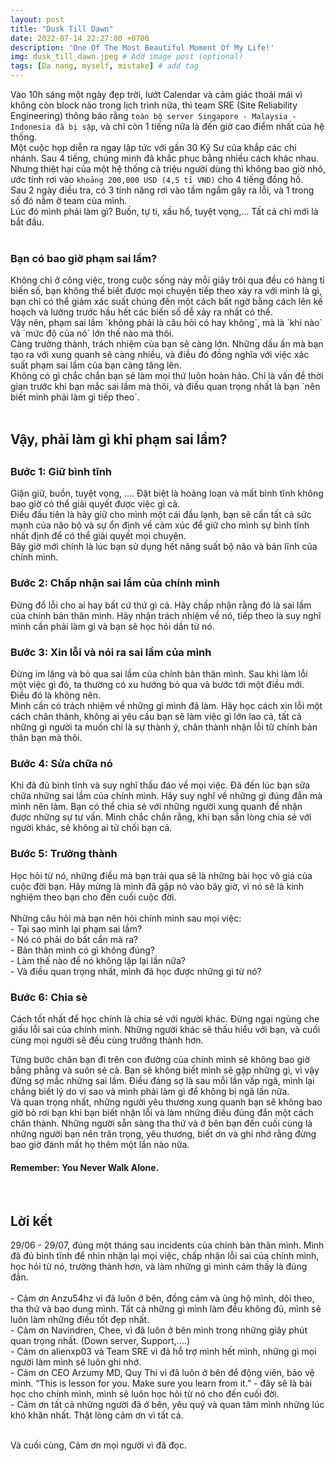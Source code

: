 ```yaml
---
layout: post
title: "Dusk Till Dawn"
date: 2022-07-14 22:27:00 +0700
description: 'One Of The Most Beautiful Moment Of My Life!'
img: dusk_till_dawn.jpeg # Add image post (optional)
tags: [Da nang, myself, mistake] # add tag
---
```


Vào 10h sáng một ngày đẹp trời, lướt Calendar và cảm giác thoải mái vì không còn block nào trong lịch trình nữa, thì team SRE (Site Reliability Engineering) thông báo rằng `toàn bộ server Singapore - Malaysia - Indonesia đã bị sập`, và chỉ còn 1 tiếng nữa là đến giờ cao điểm nhất của hệ thống.
<br>
Một cuộc họp diễn ra ngay lập tức với gần 30 Kỹ Sư của khắp các chi nhánh. Sau 4 tiếng, chúng mình đã khắc phục bằng nhiều cách khác nhau. Nhưng thiệt hại của một hệ thống cả triệu người dùng thì không bao giờ nhỏ, ước tính rơi vào `khoảng 200,000 USD (4,5 tỉ VND)` cho 4 tiếng đồng hồ.
<br>
Sau 2 ngày điều tra, có 3 tính năng rơi vào tầm ngắm gây ra lỗi, và 1 trong số đó nằm ở team của mình.
<br>
Lúc đó mình phải làm gì? Buồn, tự ti, xấu hổ, tuyệt vọng,… Tất cả chỉ mới là bắt đầu.
<br>
<br>

<h3>Bạn có bao giờ phạm sai lầm?</h3>
Không chỉ ở công việc, trong cuộc sống này mỗi giây trôi qua đều có hàng tỉ biến số, bạn không thể biết được mọi chuyện tiếp theo xảy ra với mình là gì, bạn chỉ có thể giảm xác suất chúng đến một cách bất ngờ bằng cách lên kế hoạch và lường trước hầu hết các biến số dễ xảy ra nhất có thể.
<br>
Vậy nên, phạm sai lầm `không phải là câu hỏi có hay không`, mà là `khi nào` và `mức độ của nó` lớn thế nào mà thôi.
<br>
Càng trưởng thành, trách nhiệm của bạn sẽ càng lớn. Những dấu ấn mà bạn tạo ra với xung quanh sẽ càng nhiều, và điều đó đồng nghĩa với việc xác suất phạm sai lầm của bạn càng tăng lên.
<br>
Không có gì chắc chắn bạn sẽ làm mọi thứ luôn hoàn hảo. Chỉ là vấn đề thời gian trước khi bạn mắc sai lầm mà thôi, và điều quan trọng nhất là bạn `nên biết mình phải làm gì tiếp theo`.
<br>
<br>

<h2>Vậy, phải làm gì khi phạm sai lầm?<h2>
<h3>Bước 1: Giữ bình tĩnh</h3>

Giận giữ, buồn, tuyệt vọng, …. Đặt biệt là hoảng loạn và mất bình tĩnh không bao giờ có thể giải quyết được việc gì cả.
<br>
Điều đầu tiên là hãy giữ cho mình một cái đầu lạnh, bạn sẽ cần tất cả sức mạnh của não bộ và sự ổn định về cảm xúc để giữ cho mình sự bình tĩnh nhất định để có thể giải quyết mọi chuyện.
<br>
Bây giờ mới chính là lúc bạn sử dụng hết năng suất bộ não và bản lĩnh của chính mình.
<br>
<h3>Bước 2: Chấp nhận sai lầm của chính mình</h3>
Đừng đổ lỗi cho ai hay bất cứ thứ gì cả. Hãy chấp nhận rằng đó là sai lầm của chính bản thân mình. Hãy nhận trách nhiệm về nó, tiếp theo là suy nghĩ mình cần phải làm gì và bạn sẽ học hỏi dần từ nó.

<h3>Bước 3: Xin lỗi và nói ra sai lầm của mình</h3>
Đừng im lặng và bỏ qua sai lầm của chính bản thân mình. Sau khi làm lỗi một việc gì đó, ta thường có xu hướng bỏ qua và bước tới một điều mới. Điều đó là không nên.
<br>
Minh cần có trách nhiệm về những gì mình đã làm. Hãy học cách xin lỗi một cách chân thành, không ai yêu cầu bạn sẽ làm việc gì lớn lao cả, tất cả những gì người ta muốn chỉ là sự thành ý, chân thành nhận lỗi từ chính bản thân bạn mà thôi.

<h3>Bước 4: Sửa chữa nó</h3>
Khi đã đủ bình tĩnh và suy nghĩ thấu đáo về mọi việc. Đã đến lúc bạn sữa chữa những sai lầm của chính mình. Hãy suy nghĩ về những gì đúng đắn mà mình nên làm. Bạn có thể chia sẻ với những người xung quanh để nhận được những sự tư vấn. Mình chắc chắn rằng, khi bạn sẵn lòng chia sẻ với người khác, sẽ không ai từ chối bạn cả.

<h3>Bước 5: Trưởng thành</h3>
Học hỏi từ nó, những điều mà bạn trải qua sẽ là những bài học vô giá của cuộc đời bạn. Hãy mừng là mình đã gặp nó vào bây giờ, vì nó sẽ là kinh nghiệm theo bạn cho đến cuối cuộc đời.
<br>
<br>
Những câu hỏi mà bạn nên hỏi chính mình sau mọi việc:
<br>
- Tại sao mình lại phạm sai lầm?
<br>
- Nó có phải do bất cẩn mà ra?
<br>
- Bản thân mình có gì không đúng?
<br>
- Làm thế nào để nó không lặp lại lần nữa?
<br>
- Và điều quan trọng nhất, mình đã học được những gì từ nó?
<h3>Bước 6: Chia sẻ</h3>

Cách tốt nhất để học chính là chia sẻ với người khác. Đừng ngại ngùng che giấu lỗi sai của chính mình. Những người khác sẽ thấu hiểu với bạn, và cuối cùng mọi người sẽ đều cùng trưởng thành hơn.
<br>

Từng bước chân bạn đi trên con đường của chính mình sẽ không bao giờ bằng phẳng và suôn sẻ cả. Bạn sẽ không biết mình sẽ gặp những gì, vì vậy đừng sợ mắc những sai lầm. Điều đáng sợ là sau mỗi lần vấp ngã, mình lại chẳng biết lý do vì sao và mình phải làm gì để không bị ngã lần nữa.
<br>
Và quan trọng nhất, những người yêu thương xung quanh bạn sẽ không bao giờ bỏ rơi bạn khi bạn biết nhận lỗi và làm những điều đúng đắn một cách chân thành. Những người sẵn sàng tha thứ và ở bên bạn đến cuối cùng là những người bạn nên trân trọng, yêu thương, biết ơn và ghi nhớ rằng đừng bao giờ đánh mất họ thêm một lần nào nữa.
<h4>Remember: You Never Walk Alone.</h4>
<br>
<h2>Lời kết</h2>
29/06 - 29/07, đúng một tháng sau incidents của chính bản thân mình. Mình đã đủ bình tĩnh để nhìn nhận lại mọi việc, chấp nhận lỗi sai của chính mình, học hỏi từ nó, trưởng thành hơn, và làm những gì mình cảm thấy là đúng đắn.
<br>
<br>
- Cảm ơn Anzu54hz vì đã luôn ở bên, đồng cảm và ủng hộ mình, dõi theo, tha thứ và bao dung mình. Tất cả những gì mình làm đều không đủ, mình sẽ luôn làm những điều tốt đẹp nhất.
<br>
- Cảm ơn Navindren, Chee, vì đã luôn ở bên mình trong những giây phút quan trọng nhất. (Down server, Support,….)
<br>
- Cảm ơn alienxp03 và Team SRE vì đã hỗ trợ mình hết mình, những gì mọi người làm mình sẽ luôn ghi nhớ.
<br>
- Cảm ơn CEO Arzumy MD, Quy Thi vì đã luôn ở bên để động viên, bảo vệ mình. “This is lesson for you. Make sure you learn from it.” - đây sẽ là bài học cho chính mình, mình sẽ luôn học hỏi từ nó cho đến cuối đời.
<br>
- Cảm ơn tất cả những người đã ở bên, yêu quý và quan tâm mình những lúc khó khăn nhất. Thật lòng cảm ơn vì tất cả.
<br>
<br>
<p class="right">
Và cuối cùng, Cảm ơn mọi người vì đã đọc.
</p>
